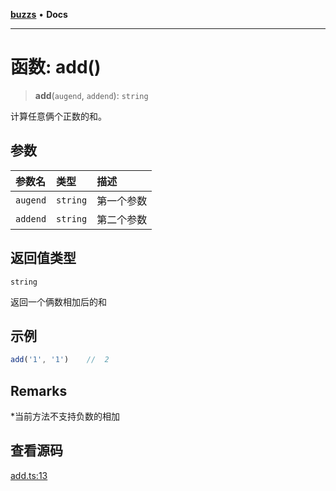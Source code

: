 [**buzzs**](../README.md) • **Docs**

***

# 函数: add()

> **add**(`augend`, `addend`): `string`

计算任意俩个正数的和。

## 参数

| 参数名 | 类型 | 描述 |
| :------ | :------ | :------ |
| `augend` | `string` | 第一个参数 |
| `addend` | `string` | 第二个参数 |

## 返回值类型

`string`

返回一个俩数相加后的和

## 示例

```ts
add('1', '1')    //  2
```

## Remarks

*当前方法不支持负数的相加

## 查看源码

[add.ts:13](https://github.com/Leexiaop/buzz/blob/55a146517984fc8673084656b05bf607efa1e1f3/src/add.ts#L13)
